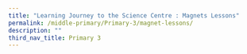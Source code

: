 ```yaml
---
title: "Learning Journey to the Science Centre : Magnets Lessons"
permalink: /middle-primary/Primary-3/magnet-lessons/
description: ""
third_nav_title: Primary 3
---
```


